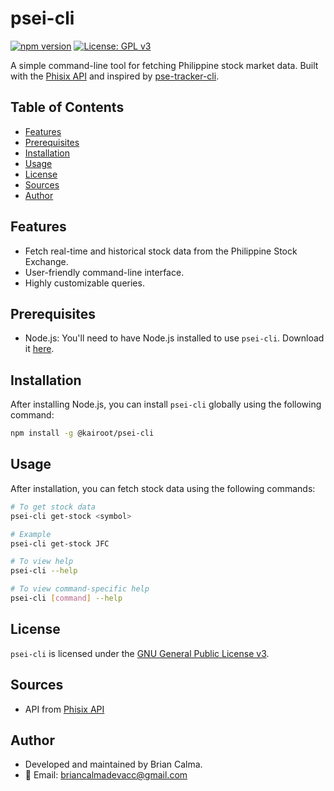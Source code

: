 # psei-cli

[![npm version](https://badge.fury.io/js/@kairoot%2Fpsei-cli.svg)](https://badge.fury.io/js/@kairoot%2Fpsei-cli)
[![License: GPL v3](https://img.shields.io/badge/License-GPLv3-blue.svg)](https://www.gnu.org/licenses/gpl-3.0)

A simple command-line tool for fetching Philippine stock market data. Built with the [Phisix API](https://github.com/phisix-org/phisix) and inspired by [pse-tracker-cli](https://github.com/ianvizarra/pse-tracker-cli).

## Table of Contents

- [Features](#features)
- [Prerequisites](#prerequisites)
- [Installation](#installation)
- [Usage](#usage)
- [License](#license)
- [Sources](#sources)
- [Author](#author)

## Features

- Fetch real-time and historical stock data from the Philippine Stock Exchange.
- User-friendly command-line interface.
- Highly customizable queries.

## Prerequisites

- Node.js: You'll need to have Node.js installed to use `psei-cli`. Download it [here](https://nodejs.org/en/download/current).

## Installation

After installing Node.js, you can install `psei-cli` globally using the following command:

```bash
npm install -g @kairoot/psei-cli
```

## Usage

After installation, you can fetch stock data using the following commands:

```bash
# To get stock data
psei-cli get-stock <symbol>

# Example
psei-cli get-stock JFC

# To view help
psei-cli --help

# To view command-specific help
psei-cli [command] --help
```

## License

`psei-cli` is licensed under the [GNU General Public License v3](https://opensource.org/licenses/GPL-3.0).

## Sources

- API from [Phisix API](https://github.com/phisix-org/phisix)

## Author

- Developed and maintained by Brian Calma.
- 📧 Email: [briancalmadevacc@gmail.com](mailto:briancalmadevacc@gmail.com)
